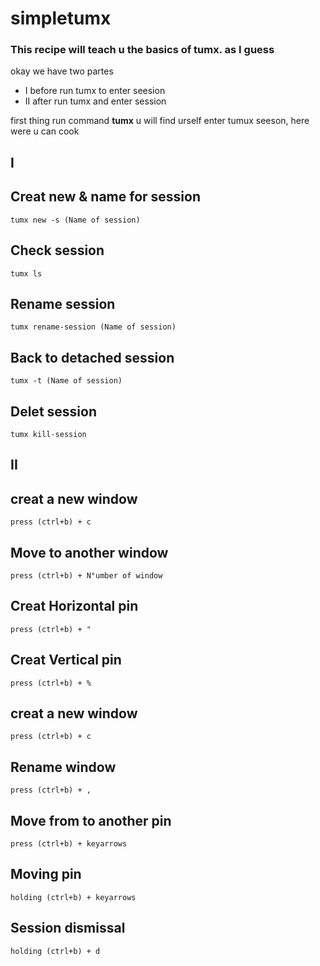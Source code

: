 # simpletumx
### This recipe will teach u the basics of tumx. as I guess

okay we have two partes 
 - I before run tumx to enter seesion
 - II after run tumx and enter session

first thing run command **tumx**
u will find urself enter tumux seeson, here were u can cook 

## I

## Creat new & name for session
```
tumx new -s (Name of session)
```
## Check session
```
tumx ls
```
## Rename session
```
tumx rename-session (Name of session)
```
## Back to detached session
```
tumx -t (Name of session)
```

## Delet session
```
tumx kill-session
```

## II

##  creat a new window 
```
press (ctrl+b) + c
```
##  Move to another window
```
press (ctrl+b) + N°umber of window 
```
## Creat Horizontal pin
```
press (ctrl+b) + " 
```
## Creat Vertical pin
```
press (ctrl+b) + %
```
##  creat a new window 
```
press (ctrl+b) + c
```
## Rename window
```
press (ctrl+b) + ,
```
## Move from to another pin
```
press (ctrl+b) + keyarrows
```
## Moving pin
```
holding (ctrl+b) + keyarrows
```
## Session dismissal
```
holding (ctrl+b) + d
```



